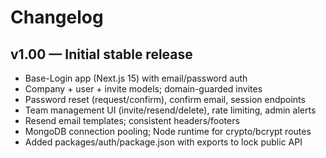 ﻿# Changelog

## v1.00 — Initial stable release
- Base-Login app (Next.js 15) with email/password auth
- Company + user + invite models; domain-guarded invites
- Password reset (request/confirm), confirm email, session endpoints
- Team management UI (invite/resend/delete), rate limiting, admin alerts
- Resend email templates; consistent headers/footers
- MongoDB connection pooling; Node runtime for crypto/bcrypt routes
- Added packages/auth/package.json with exports to lock public API
